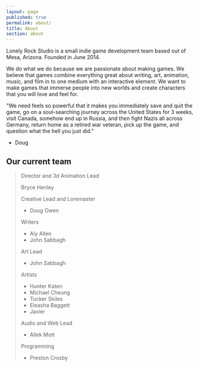```yaml
---
layout: page
published: true
permalink: about/
title: About
section: about
---
```




Lonely Rock Studio is a small indie game development team based out of Mesa, Arizona.   Founded in June 2014.

We do what we do because we are passionate about making games. We believe that games combine everything great about writing, art, animation, music, and film in to one medium with an interactive element. We want to make games that immerse people into new worlds and create characters that you will love and feel for.

"We need feels so powerful that it makes you immediately save and quit the game, go on a soul-searching journey across the United States for 3 weeks, visit Canada, somehow end up in Russia, and then fight Nazis all across Germany, return home as a retired war veteran, pick up the game, and question what the hell you just did."
- Doug

## Our current team
>Director and 3d Animation Lead  
>
>Bryce Henley
>  
>Creative Lead and Loremaster  
>
>-  Doug Owen  
>
>Writers
>  
>-  Aly Allen  
>-  John Sabbagh
>
>Art Lead  
>
>-  John Sabbagh
>
>Artists  
>
>-  Hunter Katen 
>-  Michael Cheung  
>-  Tucker Skiles
>-  Eleasha Baggett
>-  Javier
>
>Audio and Web Lead
>
>-  Allek Mott  
>
>Programming
>
>-  Preston Crosby  
>
